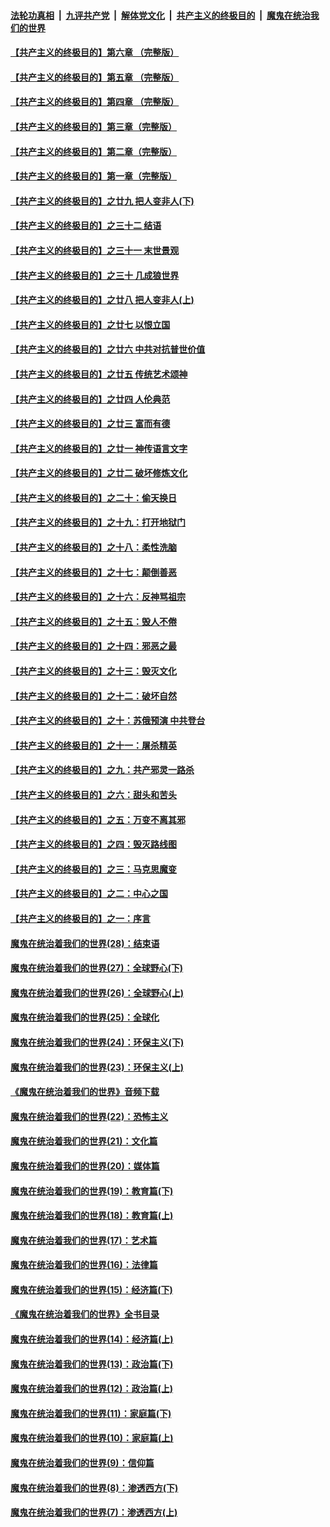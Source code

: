 ####  [法轮功真相](../../../../basic/blob/master/README.md?t=04252101) &nbsp;|&nbsp; [九评共产党](../../../../9ping.md/blob/master/README.md?t=04252101) &nbsp;|&nbsp; [解体党文化](../../../../jtdwh.md/blob/master/README.md?t=04252101)  &nbsp;|&nbsp; [共产主义的终极目的](../../../../gczydzjmd.md/blob/master/README.md?t=04252101) &nbsp;|&nbsp; [魔鬼在统治我们的世界](../../../../mgztzwmdsj.md/blob/master/README.md?t=04252101) 

#### [【共产主义的终极目的】第六章 （完整版）](../pages/nsc422/n11428913.md?t=04252101) 

#### [【共产主义的终极目的】第五章 （完整版）](../pages/nsc422/n11428912.md?t=04252101) 

#### [【共产主义的终极目的】第四章 （完整版）](../pages/nsc422/n11428907.md?t=04252101) 

#### [【共产主义的终极目的】第三章（完整版）](../pages/nsc422/n11428848.md?t=04252101) 

#### [【共产主义的终极目的】第二章（完整版）](../pages/nsc422/n11428831.md?t=04252101) 

#### [【共产主义的终极目的】第一章（完整版）](../pages/nsc422/n11417651.md?t=04252101) 

#### [【共产主义的终极目的】之廿九 把人变非人(下)](../pages/nsc422/n11344140.md?t=04252101) 

#### [【共产主义的终极目的】之三十二 结语](../pages/nsc422/n11360535.md?t=04252101) 

#### [【共产主义的终极目的】之三十一 末世景观](../pages/nsc422/n11351129.md?t=04252101) 

#### [【共产主义的终极目的】之三十 几成狼世界](../pages/nsc422/n11348280.md?t=04252101) 

#### [【共产主义的终极目的】之廿八 把人变非人(上)](../pages/nsc422/n11340492.md?t=04252101) 

#### [【共产主义的终极目的】之廿七 以恨立国](../pages/nsc422/n11336944.md?t=04252101) 

#### [【共产主义的终极目的】之廿六 中共对抗普世价值](../pages/nsc422/n11324785.md?t=04252101) 

#### [【共产主义的终极目的】之廿五 传统艺术颂神](../pages/nsc422/n11296396.md?t=04252101) 

#### [【共产主义的终极目的】之廿四 人伦典范](../pages/nsc422/n11296397.md?t=04252101) 

#### [【共产主义的终极目的】之廿三 富而有德](../pages/nsc422/n11283598.md?t=04252101) 

#### [【共产主义的终极目的】之廿一 神传语言文字](../pages/nsc422/n11263265.md?t=04252101) 

#### [【共产主义的终极目的】之廿二 破坏修炼文化](../pages/nsc422/n11245728.md?t=04252101) 

#### [【共产主义的终极目的】之二十：偷天换日](../pages/nsc422/n11238846.md?t=04252101) 

#### [【共产主义的终极目的】之十九：打开地狱门](../pages/nsc422/n11206376.md?t=04252101) 

#### [【共产主义的终极目的】之十八：柔性洗脑](../pages/nsc422/n11199994.md?t=04252101) 

#### [【共产主义的终极目的】之十七：颠倒善恶](../pages/nsc422/n11179782.md?t=04252101) 

#### [【共产主义的终极目的】之十六：反神骂祖宗](../pages/nsc422/n11166798.md?t=04252101) 

#### [【共产主义的终极目的】之十五：毁人不倦](../pages/nsc422/n11166792.md?t=04252101) 

#### [【共产主义的终极目的】之十四：邪恶之最](../pages/nsc422/n11150249.md?t=04252101) 

#### [【共产主义的终极目的】之十三：毁灭文化](../pages/nsc422/n11135227.md?t=04252101) 

#### [【共产主义的终极目的】之十二：破坏自然](../pages/nsc422/n11135214.md?t=04252101) 

#### [【共产主义的终极目的】之十：苏俄预演 中共登台](../pages/nsc422/n11118424.md?t=04252101) 

#### [【共产主义的终极目的】之十一：屠杀精英](../pages/nsc422/n11118442.md?t=04252101) 

#### [【共产主义的终极目的】之九：共产邪灵一路杀](../pages/nsc422/n11114139.md?t=04252101) 

#### [【共产主义的终极目的】之六：甜头和苦头](../pages/nsc422/n11096971.md?t=04252101) 

#### [【共产主义的终极目的】之五：万变不离其邪](../pages/nsc422/n11091285.md?t=04252101) 

#### [【共产主义的终极目的】之四：毁灭路线图](../pages/nsc422/n11086284.md?t=04252101) 

#### [【共产主义的终极目的】之三：马克思魔变](../pages/nsc422/n11061941.md?t=04252101) 

#### [【共产主义的终极目的】之二：中心之国](../pages/nsc422/n11047728.md?t=04252101) 

#### [【共产主义的终极目的】之一：序言](../pages/nsc422/n11086077.md?t=04252101) 

#### [魔鬼在统治着我们的世界(28)：结束语](../pages/nsc422/n10936246.md?t=04252101) 

#### [魔鬼在统治着我们的世界(27)：全球野心(下)](../pages/nsc422/n10928319.md?t=04252101) 

#### [魔鬼在统治着我们的世界(26)：全球野心(上)](../pages/nsc422/n10900318.md?t=04252101) 

#### [魔鬼在统治着我们的世界(25)：全球化](../pages/nsc422/n10788205.md?t=04252101) 

#### [魔鬼在统治着我们的世界(24)：环保主义(下)](../pages/nsc422/n10695307.md?t=04252101) 

#### [魔鬼在统治着我们的世界(23)：环保主义(上)](../pages/nsc422/n10688613.md?t=04252101) 

#### [《魔鬼在统治着我们的世界》音频下载](../pages/nsc422/n10635553.md?t=04252101) 

#### [魔鬼在统治着我们的世界(22)：恐怖主义](../pages/nsc422/n10614727.md?t=04252101) 

#### [魔鬼在统治着我们的世界(21)：文化篇](../pages/nsc422/n10597706.md?t=04252101) 

#### [魔鬼在统治着我们的世界(20)：媒体篇](../pages/nsc422/n10586579.md?t=04252101) 

#### [魔鬼在统治着我们的世界(19)：教育篇(下)](../pages/nsc422/n10564808.md?t=04252101) 

#### [魔鬼在统治着我们的世界(18)：教育篇(上)](../pages/nsc422/n10526970.md?t=04252101) 

#### [魔鬼在统治着我们的世界(17)：艺术篇](../pages/nsc422/n10499093.md?t=04252101) 

#### [魔鬼在统治着我们的世界(16)：法律篇](../pages/nsc422/n10485969.md?t=04252101) 

#### [魔鬼在统治着我们的世界(15)：经济篇(下)](../pages/nsc422/n10469975.md?t=04252101) 

#### [《魔鬼在统治着我们的世界》全书目录](../pages/nsc422/n10464261.md?t=04252101) 

#### [魔鬼在统治着我们的世界(14)：经济篇(上)](../pages/nsc422/n10457370.md?t=04252101) 

#### [魔鬼在统治着我们的世界(13)：政治篇(下)](../pages/nsc422/n10448270.md?t=04252101) 

#### [魔鬼在统治着我们的世界(12)：政治篇(上)](../pages/nsc422/n10444576.md?t=04252101) 

#### [魔鬼在统治着我们的世界(11)：家庭篇(下)](../pages/nsc422/n10440961.md?t=04252101) 

#### [魔鬼在统治着我们的世界(10)：家庭篇(上)](../pages/nsc422/n10435448.md?t=04252101) 

#### [魔鬼在统治着我们的世界(9)：信仰篇](../pages/nsc422/n10432159.md?t=04252101) 

#### [魔鬼在统治着我们的世界(8)：渗透西方(下)](../pages/nsc422/n10429603.md?t=04252101) 

#### [魔鬼在统治着我们的世界(7)：渗透西方(上)](../pages/nsc422/n10426013.md?t=04252101) 


